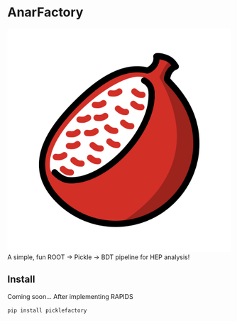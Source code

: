 # AnarFactory
![E0C4 color diagram](https://github.com/Apranikstar/AnarFactory/blob/efdb21a746b2e4a24cda3d0ed1ab3f0c84b26b23/E0C4_color.png?raw=true)
A simple, fun ROOT → Pickle → BDT pipeline for HEP analysis!

## Install
Coming soon... After implementing RAPIDS
```bash
pip install picklefactory


